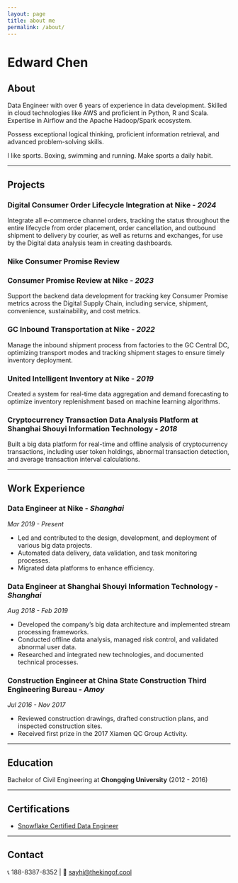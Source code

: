 ```yaml
---
layout: page
title: about me
permalink: /about/
---
```

# Edward Chen

## About
Data Engineer with over 6 years of experience in data development. Skilled in cloud technologies like AWS and proficient in Python, R and Scala. Expertise in Airflow and the Apache Hadoop/Spark ecosystem. 

Possess exceptional logical thinking, proficient information retrieval, and advanced problem-solving skills.

I like sports. Boxing, swimming and running. Make sports a daily habit.

---

## Projects
### Digital Consumer Order Lifecycle Integration at **Nike** - *2024*

Integrate all e-commerce channel orders, tracking the status throughout the entire lifecycle from order placement, order cancellation, and outbound shipment to delivery by courier, as well as returns and exchanges, for use by the Digital data analysis team in creating dashboards.
### Nike Consumer Promise Review

### Consumer Promise Review at **Nike** - *2023*

Support the backend data development for tracking key Consumer Promise metrics across the Digital Supply Chain, including service, shipment, convenience, sustainability, and cost metrics.

### GC Inbound Transportation at **Nike** - *2022*

Manage the inbound shipment process from factories to the GC Central DC, optimizing transport modes and tracking shipment stages to ensure timely inventory deployment.

### United Intelligent Inventory at **Nike** - *2019*

Created a system for real-time data aggregation and demand forecasting to optimize inventory replenishment based on machine learning algorithms.


### Cryptocurrency Transaction Data Analysis Platform at **Shanghai Shouyi Information Technology** - *2018*

Built a big data platform for real-time and offline analysis of cryptocurrency transactions, including user token holdings, abnormal transaction detection, and average transaction interval calculations.

---

## Work Experience

### Data Engineer at **Nike** - *Shanghai*
*Mar 2019 - Present* 

- Led and contributed to the design, development, and deployment of various big data projects.
- Automated data delivery, data validation, and task monitoring processes.
- Migrated data platforms to enhance efficiency.

### Data Engineer at **Shanghai Shouyi Information Technology** - *Shanghai*
*Aug 2018 - Feb 2019* 

- Developed the company’s big data architecture and implemented stream processing frameworks.
- Conducted offline data analysis, managed risk control, and validated abnormal user data.
- Researched and integrated new technologies, and documented technical processes.

### Construction Engineer at **China State Construction Third Engineering Bureau** - *Amoy*
*Jul 2016 - Nov 2017*

- Reviewed construction drawings, drafted construction plans, and inspected construction sites.
- Received first prize in the 2017 Xiamen QC Group Activity.

---

## Education
Bachelor of Civil Engineering at **Chongqing University** (2012 - 2016)

---

## Certifications
- [Snowflake Certified Data Engineer](https://www.credly.com/users/thekingofcool/badges)

---
## Contact

📞 188-8387-8352 | 📧 sayhi@thekingof.cool

